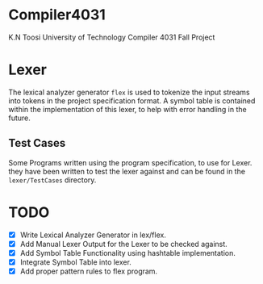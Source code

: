 # Compiler4031
K.N Toosi University of Technology Compiler 4031 Fall Project

# Lexer
The lexical analyzer generator `flex` is used to tokenize the input streams into tokens in the project specification format.
A symbol table is contained within the implementation of this lexer, to help with error handling in the future.

## Test Cases
Some Programs written using the program specification, to use for Lexer.
they have been written to test the lexer against and can be found in the `lexer/TestCases` directory.

# TODO

- [x] Write Lexical Analyzer Generator in lex/flex.
- [x] Add Manual Lexer Output for the Lexer to be checked against.
- [x] Add Symbol Table Functionality using hashtable implementation.
- [x] Integrate Symbol Table into lexer.
- [x] Add proper pattern rules to flex program.
